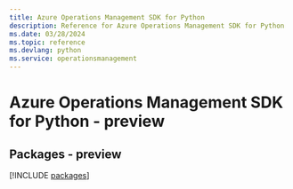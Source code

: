 ```yaml
---
title: Azure Operations Management SDK for Python
description: Reference for Azure Operations Management SDK for Python
ms.date: 03/28/2024
ms.topic: reference
ms.devlang: python
ms.service: operationsmanagement
---
```

# Azure Operations Management SDK for Python - preview
## Packages - preview
[!INCLUDE [packages](operations-management-index.md)]